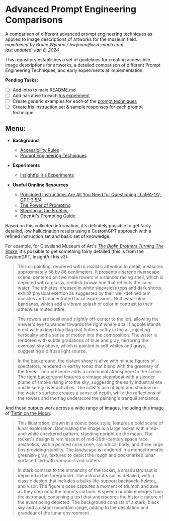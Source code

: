 # Advanced Prompt Engineering Comparisons
A comparison of different advanced prompt engineering techniques as applied to image descriptions of artworks for the museum field.\
_maintained by Bruce Wyman / bwyman@usd-mach.com_\
_last updated: Jan 8, 2024_

This repository establishes a set of guidelines for creating accessibile image descriptions for artworks, a detailed comparison of different Prompt Engineering Techniques, and early experiments at implementation. 

**Pending Tasks:**

- [ ] Add Intro to main README.md
- [ ] Add narrative to each [Iris experiment](experiments/insightfuliris.md)
- [ ] Create generic examples for each of the [prompt techniques](prompts/techniques.md)
- [ ] Create Iris Instruction set & sample responses for each prompt technique

## Menu:

- **Background**
	- [Accessibility Rules](accessibility/accessibility_rules.md)
	- [Prompt Engineering Techniques](prompts/techniques.md)

- **Experiments**
	- [Insightful Iris Experiments](experiments/insightfuliris.md)
	
- **Useful Onnline Resources**
	- [Principled Instructions Are All You Need for Questioning LLaMA-1/2, GPT-3.5/4](https://arxiv.org/pdf/2312.16171v1.pdf?utm_source=www.theneurondaily.com&utm_medium=newsletter&utm_campaign=26-prompting-hacks)
	- [The Power of Prompting](https://www.microsoft.com/en-us/research/blog/the-power-of-prompting/)
	- [Steering at the Frontier](https://www.microsoft.com/en-us/research/blog/steering-at-the-frontier-extending-the-power-of-prompting/)
	- [OpenAI's Prompting Guide](https://platform.openai.com/docs/guides/prompt-engineering)

Based on this collected information, it's definitely possible to get fairly detailed, low hallucination results using a CustomGPT approach with a refined instruction set and basic set of knowledge.

For example, for Cleveland Museum of Art's [_The Biglin Brothers Turning The Stake_](https://www.clevelandart.org/art/1927.1984), it's possible to get something fairly detailed (this is from the CustomGPT, Insightful Iris v3):

>This oil painting, rendered with a realistic attention to detail, measures approximately 56 by 86 centimeters. It presents a serene riverscape scene, centered on two male rowers in a slender racing shell, which is depicted with a glossy, reddish-brown hue that reflects the calm water. The athletes, dressed in white sleeveless tops and dark shorts, exhibit physical exertion as suggested by their well-defined arm muscles and concentrated facial expressions. Both wear blue bandanas, which add a vibrant splash of color in contrast to their otherwise muted attire.

>The rowers are positioned slightly off-center to the left, allowing the viewer's eye to wander towards the right where a tall flagpole stands erect with a deep blue flag that flutters softly in the air, injecting verticality and a sense of motion into the composition. The water is rendered with subtle gradations of blue and gray, mirroring the overcast sky above, which is painted in soft whites and grays, suggesting a diffuse light source.

>In the background, the distant shore is alive with minute figures of spectators, rendered in earthy tones that blend with the greenery of the trees. Their presence adds a communal atmosphere to the scene. The right background features a vintage steamboat with a slender plume of smoke rising into the sky, suggesting the early industrial era and leisurely river activities. The artist's use of light and shadow on the water's surface creates a sense of depth, while the reflections of the rowers and the flag underscore the painting's tranquil ambiance.

And these outputs work across a wide range of images, including this image of [Tintin on the Moon](https://cdn001.tintin.com/public/tintin/img/static/explorers-on-the-moon/C16_Marche-en-p25-bcd%20color.png):

>This illustration, drawn in a comic book style, features a bold scene of lunar exploration. Dominating the image is a large rocket with a red-and-white checkered pattern, standing upright on the moon. The rocket's design is reminiscent of mid-20th-century space race aesthetics, with a pointed nose cone, cylindrical body, and three large fins providing stability. The landscape is rendered in a monochromatic greenish-gray, textured to depict the rough and pockmarked lunar surface filled with various-sized craters.

>In stark contrast to the immensity of the rocket, a small astronaut is depicted in the foreground. The astronaut's suit is detailed, with a classic design that includes a bulky life-support backpack, helmet, and visor. The figure's pose captures a moment of triumph and awe as they step onto the moon's surface. A speech bubble emerges from the astronaut, containing a text that underscores the historic nature of the event being depicted. The background consists of a stark, black sky and a distant mountain range, adding to the desolation and grandeur of the lunar environment.